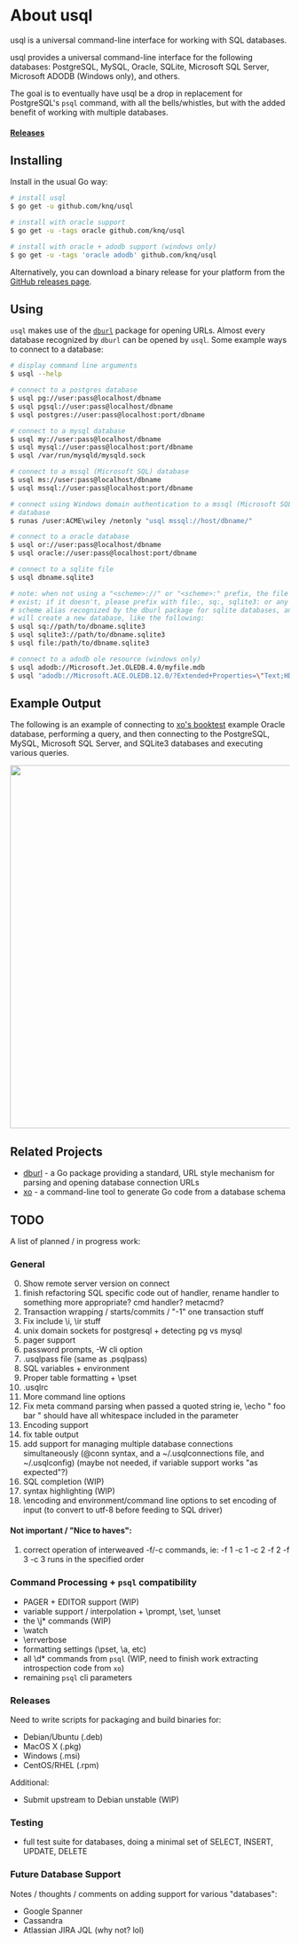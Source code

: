 # About usql

usql is a universal command-line interface for working with SQL databases.

usql provides a universal command-line interface for the following databases:
PostgreSQL, MySQL, Oracle, SQLite, Microsoft SQL Server, Microsoft ADODB
(Windows only), and others.

The goal is to eventually have usql be a drop in replacement for PostgreSQL's
`psql` command, with all the bells/whistles, but with the added benefit of
working with multiple databases.

#### [Releases](https://github.com/knq/usql/releases)

## Installing

Install in the usual Go way:

```sh
# install usql
$ go get -u github.com/knq/usql

# install with oracle support
$ go get -u -tags oracle github.com/knq/usql

# install with oracle + adodb support (windows only)
$ go get -u -tags 'oracle adodb' github.com/knq/usql
```

Alternatively, you can download a binary release for your platform from the
[GitHub releases page](https://github.com/knq/usql/releases).

## Using

`usql` makes use of the [`dburl`](https://github.com/knq/dburl) package for
opening URLs. Almost every database recognized by `dburl` can be opened by
`usql`.  Some example ways to connect to a database:

```sh
# display command line arguments
$ usql --help

# connect to a postgres database
$ usql pg://user:pass@localhost/dbname
$ usql pgsql://user:pass@localhost/dbname
$ usql postgres://user:pass@localhost:port/dbname

# connect to a mysql database
$ usql my://user:pass@localhost/dbname
$ usql mysql://user:pass@localhost:port/dbname
$ usql /var/run/mysqld/mysqld.sock

# connect to a mssql (Microsoft SQL) database
$ usql ms://user:pass@localhost/dbname
$ usql mssql://user:pass@localhost:port/dbname

# connect using Windows domain authentication to a mssql (Microsoft SQL)
# database
$ runas /user:ACME\wiley /netonly "usql mssql://host/dbname/"

# connect to a oracle database
$ usql or://user:pass@localhost/dbname
$ usql oracle://user:pass@localhost:port/dbname

# connect to a sqlite file
$ usql dbname.sqlite3

# note: when not using a "<scheme>://" or "<scheme>:" prefix, the file must already
# exist; if it doesn't, please prefix with file:, sq:, sqlite3: or any other
# scheme alias recognized by the dburl package for sqlite databases, and sqlite
# will create a new database, like the following:
$ usql sq://path/to/dbname.sqlite3
$ usql sqlite3://path/to/dbname.sqlite3
$ usql file:/path/to/dbname.sqlite3

# connect to a adodb ole resource (windows only)
$ usql adodb://Microsoft.Jet.OLEDB.4.0/myfile.mdb
$ usql "adodb://Microsoft.ACE.OLEDB.12.0/?Extended+Properties=\"Text;HDR=NO;FMT=Delimited\""
```

## Example Output

The following is an example of connecting to [xo's booktest](https://github.com/knq/xo)
example Oracle database, performing a query, and then connecting to the
PostgreSQL, MySQL, Microsoft SQL Server, and SQLite3 databases and executing
various queries.

<p align="center">
  <a href="https://asciinema.org/a/73gxbg62ny2fx9ppxu0kd8c48" target="_blank">
    <img src="https://asciinema.org/a/73gxbg62ny2fx9ppxu0kd8c48.png" width="654"/>
  </a>
</p>

## Related Projects

* [dburl](https://github.com/knq/dburl) - a Go package providing a standard, URL style mechanism for parsing and opening database connection URLs
* [xo](https://github.com/knq/xo) - a command-line tool to generate Go code from a database schema

## TODO

A list of planned / in progress work:

### General
0. Show remote server version on connect
1. finish refactoring SQL specific code out of handler, rename handler to something more appropriate? cmd handler? metacmd?
2. Transaction wrapping / starts/commits / "-1" one transaction stuff
3. Fix include \i, \ir stuff
4. unix domain sockets for postgresql + detecting pg vs mysql
5. pager support
6. password prompts, -W cli option
7. .usqlpass file (same as .psqlpass)
8. SQL variables + environment
9. Proper table formatting + \pset
10. .usqlrc
11. More command line options
12. Fix meta command parsing when passed a quoted string ie, \echo "   foo    bar  " should have all whitespace included in the parameter
13. Encoding support
14. fix table output
15. add support for managing multiple database connections simultaneously
    (@conn syntax, and a ~/.usqlconnections file, and ~/.usqlconfig) (maybe not
    needed, if variable support works "as expected"?)
16. SQL completion (WIP)
17. syntax highlighting (WIP)
18. \encoding and environment/command line options to set encoding of input (to convert to utf-8 before feeding to SQL driver)

#### Not important / "Nice to haves":
1. correct operation of interweaved -f/-c commands, ie: -f 1 -c 1 -c 2 -f 2 -f 3 -c 3 runs in the specified order

### Command Processing + `psql` compatibility
* PAGER + EDITOR support (WIP)
* variable support / interpolation + \prompt, \set, \unset
* the \j* commands (WIP)
* \watch
* \errverbose
* formatting settings (\pset, \a, etc)
* all \\d* commands from `psql` (WIP, need to finish work extracting introspection code from `xo`)
* remaining `psql` cli parameters

### Releases

Need to write scripts for packaging and build binaries for:

* Debian/Ubuntu (.deb)
* MacOS X (.pkg)
* Windows (.msi)
* CentOS/RHEL (.rpm)

Additional:
* Submit upstream to Debian unstable (WIP)

### Testing

* full test suite for databases, doing a minimal set of SELECT, INSERT, UPDATE, DELETE

### Future Database Support

Notes / thoughts / comments on adding support for various "databases":

* Google Spanner
* Cassandra
* Atlassian JIRA JQL (why not? lol)
